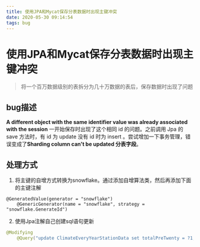 ```yaml
---
title: 使用JPA和Mycat保存分表数据时出现主键冲突
date: 2020-05-30 09:14:54
tags: bug
---
```


# 使用JPA和Mycat保存分表数据时出现主键冲突
> 将一个百万数据级别的表拆分为几十万数据的表后，保存数据时出现了问题

<!--more-->

## bug描述
**A different object with the same identifier value was already associated with the session** 一开始保存时出现了这个相同 id 的问题。之前调用 Jpa 的 save 方法时，有 id 为 update 没有 id 时为 insert 。尝试增加一下事务管理，错误变成了**Sharding column can't be updated 分表字段**。

## 处理方式
1. 将主键的自增方式转换为snowflake。通过添加自增算法类，然后再添加下面的主键注解
```
@GeneratedValue(generator = "snowflake")
    @GenericGenerator(name = "snowflake", strategy = "snowflake.GenerateId")
```

2. 使用Jpa注解自己创建sql语句更新
```java
@Modifying
    @Query("update ClimateEveryYearStationData set totalPreTwenty = ?1, avgTem = ?2, maxTem = ?3, minTem = ?4 where id = ?5")
    
```